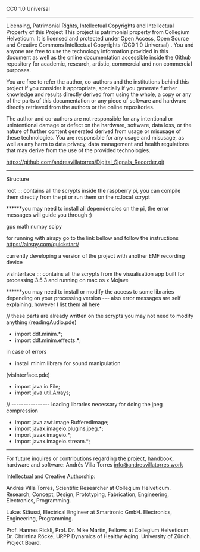 CC0 1.0 Universal 
__________________________________________________________________________________ 
Licensing, Patrimonial Rights, Intellectual Copyrights and Intellectual Property of this Project
This project is patrimonial property from Collegium Helveticum. It is licensed and protected under Open Access, Open Source and Creative Commons Intellectual Copyrights (CC0 1.0 Universal) . You and anyone are free to use the technology information provided in this document as well as the online documentation accessible inside the Github repository for academic, research, artistic, commercial and non commercial purposes.

You are free to refer the author, co-authors and the institutions behind this project if you consider it appropriate, specially if you generate further knowledge and results directly derived from using the whole, a copy or any of the parts of this documentation or any piece of software and hardware directly retrieved from the authors or the online repositories.

The author and co-authors are not responsible for any intentional or unintentional damage or defect on the hardware, software, data loss, or the nature of further content generated derived from usage or misusage of these technologies. You are responsible for any usage and misusage, as well as any harm to data privacy, data management and health regulations that may derive from the use of the provided technologies.

https://github.com/andresvillatorres/Digital_Signals_Recorder.git 

__________________________________________________________________________________

Structure
  
  root ::: contains all the scrypts inside the raspberry pi, you can compile them directly from the pi or run them on the rc.local scrypt
  
  ******you may need to install all dependencies on the pi, the error messages will guide you through ;)
  
  gps
  math
  numpy
  scipy
  
  for running with airspy go to the link bellow and follow the instructions
  https://airspy.com/quickstart/
  
  currently developing a version of the project with another EMF recording device
  
  visInterface ::: contains all the scrypts from the visualisation app built for processing 3.5.3 and running on mac os x Mojave
  
  ******you may need to install or modify the access to some libraries depending on your processing version --- also error messages are self explaining, however I list them all here
  
 
  
  // these parts are already written on the scrypts you may not need to modify anything
  (readingAudio.pde)
  - import ddf.minim.*;
  - import ddf.minim.effects.*;
  
  in case of errors 
   - install minim library for sound manipulation
  
  (visInterface.pde)
  - import java.io.File;
  - import java.util.Arrays;

  // ---------------- loading libraries necessary for doing the jpeg compression
  - import java.awt.image.BufferedImage;
  - import javax.imageio.plugins.jpeg.*;
  - import javax.imageio.*;
  - import javax.imageio.stream.*;
  

__________________________________________________________________________________

For future inquires or contributions regarding the project, handbook, hardware and software:
Andrés Villa Torres info@andresvillatorres.work 

Intellectual and Creative Authorship:

Andrés Villa Torres, Scientific Researcher at Collegium Helveticum.
Research, Concept, Design, Prototyping, Fabrication, Engineering, Electronics, Programming.

Lukas Stäussi, Electrical Engineer at Smartronic GmbH. 
Electronics, Engineering, Programming.

Prof. Hannes Rickli, Prof. Dr. Mike Martin, Fellows at Collegium Helveticum. Dr. Christina Röcke, URPP Dynamics of Healthy Aging. University of Zürich. Project Board.

